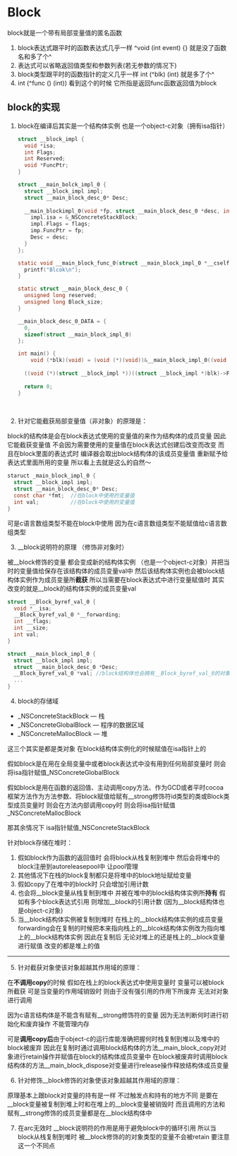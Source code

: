 # Block

block就是一个带有局部变量值的匿名函数

1. block表达式跟平时的函数表达式几乎一样 ^void (int event) {} 就是没了函数名和多了个^
2. 表达式可以省略返回值类型和参数列表(若无参数的情况下)
3. block类型跟平时的函数指针的定义几乎一样 int (^blk) (int) 就是多了个^
4. int (^func () (int)) 看到这个的时候 它所指是返回func函数返回值为block

## block的实现

1. block在编译后其实是一个结构体实例 也是一个object-c对象（拥有isa指针）

   ```c
   struct __block_impl {
     void *isa;
     int Flags;
     int Reserved;
     void *FuncPtr;
   }

   struct __main_bolck_impl_0 {
     struct __block_impl impl;
     struct __main_block_desc_0* Desc;
     
     __main_blockimpl_0(void *fp, struct __main_block_desc_0 *desc, int flags=0) {
       impl.isa = &_NSConcreteStackBlock;
       impl.Flags = flags;
       imp.FuncPtr = fp;
       Desc = desc;
     }
   };

   static void __main_block_func_0(struct __main_block_impl_0 *__cself) {
     printf("Blcok\n");
   }

   static struct __main_block_desc_0 {
     unsigned long reserved;
     unsigned long Block_size;
   }

   __main_block_desc_0_DATA = {
     0,
     sizeof(struct __main_block_impl_0)
   };

   int main() {
       void (*blk)(void) = (void (*)(void))&__main_block_impl_0((void *)__main_block_func_0, &__main_block_desc_0_DATA);
     
     ((void (*)(struct __block_impl *))((struct __block_impl *)blk)->FuncPtr)((struct __block_impl *)blk)
     
     return 0;
   }
   ```

   ​

2. 针对它能截获局部变量值（非对象）的原理是：

block的结构体是会在block表达式使用的变量值的来作为结构体的成员变量 因此它能截获变量值 不会因为需要使用的变量值在block表达式创建后改变而改变 而且在block里面的表达式时 编译器会取出block结构体的该成员变量值 重新赋予给表达式里面所用的变量 所以看上去就是这么的自然～

```c
staruct _main_block_impl_0 {
  struct __block_impl impl;
  struct __main_block_desc_0* Desc;
  const char *fmt;	//在block中使用的变量值
  int val;			//在block中使用的变量值
}
```

可是c语言数组类型不能在block中使用 因为在c语言数组类型不能赋值给c语言数组类型

3. \_\_block说明符的原理 （修饰非对象时）

被\_\_block修饰的变量 都会变成新的结构体实例 （也是一个object-c对象）并把当时的变量值给保存在该结构体的成员变量val中 然后该结构体实例也会被block结构体实例作为成员变量所**截获** 所以当需要在block表达式中进行变量赋值时 其实改变的就是\_\_block的结构体实例的成员变量val

```c
struct __Block_byref_val_0 {
  void *__isa;
  __Block_byref_val_0 *__forwarding;
  int __flags;
  int __size;
  int val;
}

struct __main_block_impl_0 {
  struct __block_impl impl;
  struct __main_block_desc_0 *Desc;
  __Block_byref_val_0 *val;	//block结构体也会拥有__Block_byref_val_0的对象
  ...
}
```



4. block的存储域

* _NSConcreteStackBlock  — 栈
* _NSConcreteGlobalBlock — 程序的数据区域
* _NSConcreteMallocBlock — 堆

这三个其实是都是类对象 在block结构体实例化的时候赋值在isa指针上的 

假如block是在用在全局变量中或者block表达式中没有用到任何局部变量时 则会将isa指针赋值_NSConcreteGlobalBlock

假如block是用在函数的返回值、主动调用copy方法、作为GCD或者平时cocoa框架方法作为方法参数、将block赋值给赋有\_\_strong修饰符id类型的类或Block类型成员变量时 则会在方法内部调用copy时 则会将isa指针赋值_NSConcreteMallocBlock

那其余情况下 isa指针赋值_NSConcreteStackBlock 

针对block存储在堆时：

1. 假如block作为函数的返回值时 会将block从栈复制到堆中 然后会将堆中的block注册到autoreleasepool中 让pool管理
2. 其他情况下在栈的block复制都只是将堆中的block地址赋给变量
3. 假如copy了在堆中的block时 只会增加引用计数
4. 也会将\_\_block变量从栈复制到堆中 并被在堆中的block结构体实例所**持有** 假如有多个block表达式引用 则增加\_\_block的引用计数 (因为\_\_block结构体也是object-c对象)
5. 当\_\_block结构体实例被复制到堆时 在栈上的\_\_block结构体实例的成员变量forwarding会在复制的时候把本来指向栈上的\_\_blcok结构体实例改为指向堆上的\_\_block结构体实例 因此在复制后 无论对堆上的还是栈上的\_\_block变量进行赋值 改变的都是堆上的值

---

5. 针对截获对象使该对象超越其作用域的原理：

在**不调用copy**的时候 假如在栈上的block表达式中使用变量时 变量可以被block所截获 可是当变量的作用域销毁时 则由于没有强引用的作用下所废弃 无法对对象进行调用

因为c语言结构体是不能含有赋有\_\_strong修饰符的变量 因为无法判断何时进行初始化和废弃操作 不能管理内存

可是**调用copy后**由于object-c的运行库能准确把握何时栈复制到堆以及堆中的block被废弃 因此在复制时通过调用block结构体的方法\_\_main\_block\_copy对对象进行retain操作并赋值在block的结构体成员变量中 在block被废弃时调用block结构体的方法\_\_main\_block\_dispose对变量进行release操作释放结构体成员变量

6. 针对修饰\_\_block修饰的对象使该对象超越其作用域的原理：

原理基本上跟block对变量的持有是一样 不过触发点和持有的地方不同 是要在\_\_block变量被复制到堆上时和在堆上的\_\_block变量被销毁时 而且调用的方法和赋有\_\_strong修饰的成员变量都是在\_\_block结构体中

7. 在arc无效时 \_\_block说明符的作用是用于避免block中的循环引用 所以当block从栈复制到堆时 被\_\_block修饰的的对象类型的变量不会被retain 要注意这一个不同点